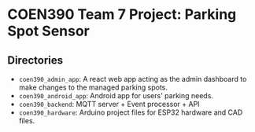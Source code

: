 # COEN390 Team 7 Project: Parking Spot Sensor

## Directories

- `coen390_admin_app`: A react web app acting as the admin dashboard to make changes to the managed parking spots.
- `coen390_android_app`: Android app for users' parking needs.
- `coen390_backend`: MQTT server + Event processor + API
- `coen390_hardware`: Arduino project files for ESP32 hardware and CAD files.

